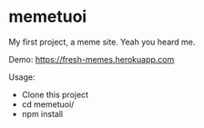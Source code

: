 # memetuoi
My first project, a meme site. Yeah you heard me.

Demo: https://fresh-memes.herokuapp.com

Usage:

- Clone this project
- cd memetuoi/
- npm install
